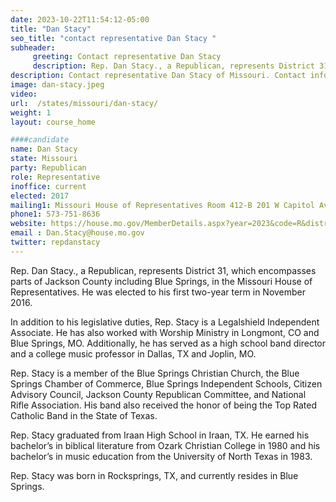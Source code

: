 ```yaml
---
date: 2023-10-22T11:54:12-05:00
title: "Dan Stacy"
seo_title: "contact representative Dan Stacy "
subheader:
     greeting: Contact representative Dan Stacy
     description: Rep. Dan Stacy., a Republican, represents District 31, which encompasses parts of Jackson County including Blue Springs, in the Missouri House of Representatives. He was elected to his first two-year term in November 2016.
description: Contact representative Dan Stacy of Missouri. Contact information for Dan Stacy includes email address, phone number, and mailing address.
image: dan-stacy.jpeg
video:
url:  /states/missouri/dan-stacy/
weight: 1
layout: course_home

####candidate
name: Dan Stacy
state: Missouri
party: Republican
role: Representative
inoffice: current
elected: 2017
mailing1: Missouri House of Representatives Room 412-B 201 W Capitol Ave Jefferson City, MO 65101
phone1: 573-751-8636
website: https://house.mo.gov/MemberDetails.aspx?year=2023&code=R&district=031/
email : Dan.Stacy@house.mo.gov
twitter: repdanstacy
---
```


Rep. Dan Stacy., a Republican, represents District 31, which encompasses parts of Jackson County including Blue Springs, in the Missouri House of Representatives. He was elected to his first two-year term in November 2016.

In addition to his legislative duties, Rep. Stacy is a Legalshield Independent Associate. He has also worked with Worship Ministry in Longmont, CO and Blue Springs, MO. Additionally, he has served as a high school band director and a college music professor in Dallas, TX and Joplin, MO.

Rep. Stacy is a member of the Blue Springs Christian Church, the Blue Springs Chamber of Commerce, Blue Springs Independent Schools, Citizen Advisory Council, Jackson County Republican Committee, and National Rifle Association. His band also received the honor of being the Top Rated Catholic Band in the State of Texas.

Rep. Stacy graduated from Iraan High School in Iraan, TX. He earned his bachelor’s in biblical literature from Ozark Christian College in 1980 and his bachelor’s in music education from the University of North Texas in 1983.

Rep. Stacy was born in Rocksprings, TX, and currently resides in Blue Springs.
